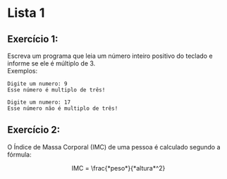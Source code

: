 # Lista 1
## Exercício 1:
Escreva um programa que leia um número inteiro positivo do teclado e informe se ele é múltiplo de 3. <br>
Exemplos:
```
Digite um numero: 9
Esse número é multiplo de três!
```
```
Digite um numero: 17
Esse número não é multiplo de três!
```

## Exercício 2:
O Índice de Massa Corporal (IMC) de uma pessoa é calculado segundo a fórmula:
<center>IMC = \frac{*peso*}{*altura*^2}</center>

